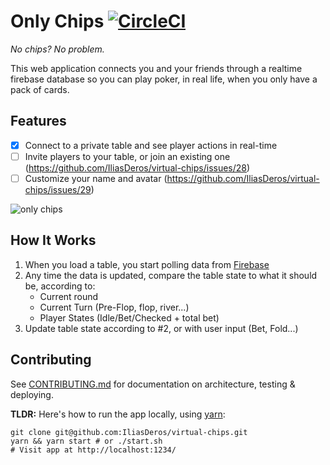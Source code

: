 # Only Chips [![CircleCI](https://circleci.com/gh/IliasDeros/virtual-chips.svg?style=svg)](https://circleci.com/gh/IliasDeros/virtual-chips)

*No chips? No problem.*

This web application connects you and your friends through a realtime firebase database so you can play poker, in real life, when you only have a pack of cards.

## Features

- [x] Connect to a private table and see player actions in real-time
- [ ] Invite players to your table, or join an existing one (https://github.com/IliasDeros/virtual-chips/issues/28)
- [ ] Customize your name and avatar (https://github.com/IliasDeros/virtual-chips/issues/29)

![only chips](https://i.imgur.com/Qjj5Zcw.png)

## How It Works

1. When you load a table, you start polling data from [Firebase](https://firebase.google.com/)
2. Any time the data is updated, compare the table state to what it should be, according to:
    - Current round
    - Current Turn (Pre-Flop, flop, river...) 
    - Player States (Idle/Bet/Checked + total bet)
3. Update table state according to #2, or with user input (Bet, Fold...)

## Contributing

See [CONTRIBUTING.md](./CONTRIBUTING.md) for documentation on architecture, testing & deploying. 

**TLDR:** Here's how to run the app locally, using [yarn](https://classic.yarnpkg.com/lang/en/docs/install/#windows-stable):

```
git clone git@github.com:IliasDeros/virtual-chips.git
yarn && yarn start # or ./start.sh
# Visit app at http://localhost:1234/
```
